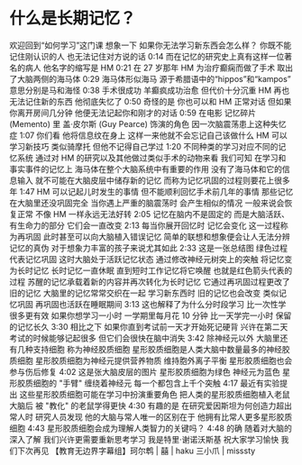 # 什么是长期记忆？

欢迎回到“如何学习”这门课 想象一下 如果你无法学习新东西会怎么样？ 你既不能记住刚认识的人 也无法记住对方说的话
0:14
而在记忆的研究史上真有这样一位著名的病人 他名字的缩写是 HM
0:21
在 27 岁那年 HM 为治疗癫痫而做了手术 取出了大脑两侧的海马体
0:29
海马体形似海马 源于希腊语中的“hippos”和“kampos” 意思分别是马和海怪
0:38
手术很成功 羊癫疯成功治愈 但代价十分沉重 HM 再也无法记住新的东西 他彻底失忆了
0:50
奇怪的是 你也可以和 HM 正常对话 但如果你离开房间几分钟 他便无法记起你和刚才的对话
0:59
在电影 记忆碎片 (Memento) 里 盖·皮尔斯 (Guy Pearce) 饰演的角色 因一次脑震荡患上这种失忆症
1:07
你们看 他将信息纹在身上 这样一来他就不会忘记自己该做什么 HM 可以学习新技巧 类似骑摩托 但他不记得自己学过
1:20
不同种类的学习对应不同的记忆系统 通过对 HM 的研究以及其他做过类似手术的动物来看 我们可知 在学习和事实事件的记忆上 海马体在整个大脑系统中有重要的作用 没有了海马体和它的信息输入 就不可能在大脑皮层中储存新的记忆 而称为记忆巩固的过程则要花上很多年
1:47
HM 可以记起儿时发生的事情 但不能顺利回忆手术前几年的事情 那些记忆在大脑里还没巩固完全 当你遇上严重的脑震荡时 会产生相似的情况 一般来说会恢复正常 不像 HM 一样永远无法好转
2:05
记忆在脑内不是固定的 而是大脑活跃、有生命力的部分 它们会一直改变
2:13
每当你展开回忆时 记忆会变化 这一过程称为再巩固 此时甚至可以向大脑植入错误记忆 简单的联想和想象便会让人无法分辨记忆的真伪 对于想象力丰富的孩子来说尤其如此
2:33
这是一张总结图 绿色过程代表记忆巩固 这时大脑处于活跃记忆状态 通过修改神经元树突上的突触 将记忆变为长时记忆 长时记忆一直休眠 直到短时工作记忆将它唤醒 也就是红色箭头代表的过程 苏醒的记忆承载着新的内容并再次转化为长时记忆 它通过再巩固过程更改了旧的记忆 大脑里的记忆常常交织在一起 学习新东西时 旧的记忆也会改变 类似记忆巩固 再巩固也活跃在睡眠期间
3:13
这也解释了为什么分时段学习 比一次性学很多更有效 如果你想学习一小时 一学期里每月花 10 分钟 比一天学完一小时 保留的记忆长久
3:30
相比之下 如果你直到考试前一天才开始死记硬背 兴许在第二天考试的时候能够记起很多 但它们会很快在脑中消失
3:42
除神经元以外 大脑里还有几种支持细胞 称为神经胶质细胞 星形胶质细胞是人类大脑中数量最多的神经胶质细胞 星形胶质细胞为神经元提供营养物质 维持胞外离子平衡 星形胶质细胞也会参与伤后修复
4:02
这是张大脑皮层的图片 星形胶质细胞为绿色 神经元为蓝色 星形胶质细胞的 "手臂" 缠绕着神经元 每一个都包含上千个突触
4:17
最近有实验提出 这些星形胶质细胞可能在学习中扮演重要角色 把人类的星形胶质细胞植入老鼠大脑后 被 "教化" 的老鼠学得更快
4:30
有趣的是 在研究爱因斯坦为何创造力超出常人时 研究人员发现 他的大脑与常人唯一的区别在于 他拥有比常人更多星形胶质细胞
4:43
星形胶质细胞会成为理解人类智力的关键吗？
4:48
的确 随着对大脑的深入了解 我们兴许更需要重新思考学习 我是特里·谢诺沃斯基 祝大家学习愉快 我们下次再见 【教育无边界字幕组】珂尔鹎 | 囍 | haku 三小爪 | misssty
